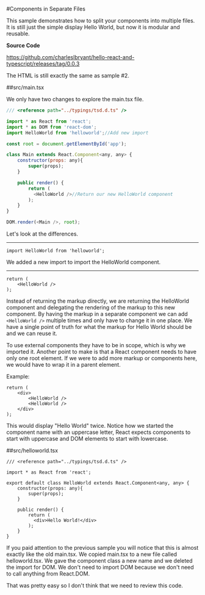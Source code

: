 #Components in Separate Files

This sample demonstrates how to split your components into multiple files. It is still just the simple display Hello World, but now it is modular and reusable.

**Source Code** 

https://github.com/charleslbryant/hello-react-and-typescript/releases/tag/0.0.3

The HTML is still exactly the same as sample #2. 

##src/main.tsx

We only have two changes to explore the main.tsx file.

```javascript
/// <reference path="../typings/tsd.d.ts" />

import * as React from 'react';
import * as DOM from 'react-dom';
import HelloWorld from 'helloworld';//Add new import

const root = document.getElementById('app');

class Main extends React.Component<any, any> {
    constructor(props: any){
        super(props);
    }

	public render() {
		return (
          <HelloWorld />//Return our new HelloWorld component
        );
	}
}

DOM.render(<Main />, root); 
```

Let's look at the differences.

---

```
import HelloWorld from 'helloworld';
```

We added a new import to import the HelloWorld component. 

---

```
return (
    <HelloWorld />
);
```

Instead of returning the markup directly, we are returning the HelloWorld component and delegating the rendering of the markup to this new component. By having the markup in a separate component we can add `<HelloWorld />` multiple times and only have to change it in one place. We have a single point of truth for what the markup for Hello World should be and we can reuse it.

To use external components they have to be in scope, which is why we imported it. Another point to make is that a React component needs to have only one root element. If we were to add more markup or components here, we would have to wrap it in a parent element. 

Example:

```
return (
    <div>
        <HelloWorld />
        <HelloWorld />
    </div>
);
```

This would display "Hello World" twice. Notice how we started the component name with an uppercase letter, React expects components to start with uppercase and DOM elements to start with lowercase.

##src/helloworld.tsx

```
/// <reference path="../typings/tsd.d.ts" />

import * as React from 'react';

export default class HelloWorld extends React.Component<any, any> {
    constructor(props: any){
        super(props);
    }

	public render() {
		return (
          <div>Hello World!</div>
        );
	}
}
```

If you paid attention to the previous sample you will notice that this is almost exactly like the old main.tsx. We copied main.tsx to a new file called helloworld.tsx. We gave the component class a new name and we deleted the import for DOM. We don't need to import DOM because we don't need to call anything from React.DOM.

That was pretty easy so I don't think that we need to review this code.